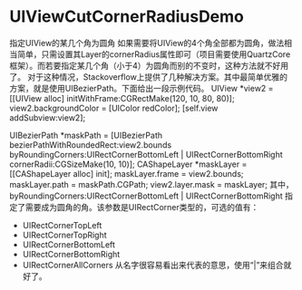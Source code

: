 # UIViewCutCornerRadiusDemo
指定UIView的某几个角为圆角
如果需要将UIView的4个角全部都为圆角，做法相当简单，只需设置其Layer的cornerRadius属性即可（项目需要使用QuartzCore框架）。而若要指定某几个角（小于4）为圆角而别的不变时，这种方法就不好用了。
对于这种情况，Stackoverflow上提供了几种解决方案。其中最简单优雅的方案，就是使用UIBezierPath。下面给出一段示例代码。
UIView *view2 = [[UIView alloc] initWithFrame:CGRectMake(120, 10, 80, 80)];
view2.backgroundColor = [UIColor redColor];
[self.view addSubview:view2];
    
UIBezierPath *maskPath = [UIBezierPath bezierPathWithRoundedRect:view2.bounds byRoundingCorners:UIRectCornerBottomLeft | UIRectCornerBottomRight cornerRadii:CGSizeMake(10, 10)];
CAShapeLayer *maskLayer = [[CAShapeLayer alloc] init];
maskLayer.frame = view2.bounds;
maskLayer.path = maskPath.CGPath;
view2.layer.mask = maskLayer;
其中，
byRoundingCorners:UIRectCornerBottomLeft | UIRectCornerBottomRight
指定了需要成为圆角的角。该参数是UIRectCorner类型的，可选的值有：
* UIRectCornerTopLeft
* UIRectCornerTopRight
* UIRectCornerBottomLeft
* UIRectCornerBottomRight
* UIRectCornerAllCorners
从名字很容易看出来代表的意思，使用“|”来组合就好了。
